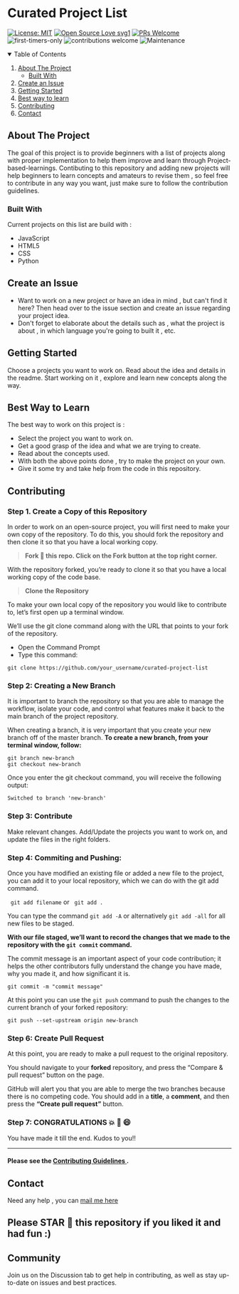 <!-- ![image](https://user-images.githubusercontent.com/45481137/135516948-f8abd486-f6f3-4039-b1ca-21e09bc3d4f7.png) -->

# Curated Project List

  [![License: MIT](https://img.shields.io/badge/License-MIT-yellow.svg)](https://opensource.org/licenses/MIT)  [![Open Source Love svg1](https://badges.frapsoft.com/os/v1/open-source.svg?v=103)](https://github.com/ellerbrock/open-source-badges/) [![PRs Welcome](https://img.shields.io/badge/PRs-welcome-brightgreen.svg?style=flat-square)](http://makeapullrequest.com)  ![first-timers-only](https://img.shields.io/badge/first--timers--only-friendly-yellow.svg?style=flat) ![contributions welcome](https://img.shields.io/static/v1.svg?label=Contributions&message=Welcome&color=0059b3&style=flat-square) ![Maintenance](https://img.shields.io/maintenance/yes/2021)

<!-- ![GitHub contributors](https://img.shields.io/github/contributors-anon/friskycodeur/curated-project-list)  -->

<!-- TABLE OF CONTENTS -->
<details open="open">
  <summary>Table of Contents</summary>
  <ol>
    <li>
      <a href="#about-the-project">About The Project</a>
      <ul>
        <li><a href="#built-with">Built With</a></li>
      </ul>
    </li>
    <li>
      <a href="#create-an-issue"> Create an Issue
    </li>
    <li>
      <a href="#getting-started">Getting Started</a>
    </li>
<!--     <li>
      <a href="#implemented-projects">Implemented Projects</a>
    </li> -->
    <li><a href="#best-way-to-learn">Best way to learn</a></li>
    <li><a href="#contributing">Contributing</a></li>
    <li><a href="#contact">Contact</a></li>
  </ol>
</details>


<!-- ABOUT THE PROJECT -->
## About The Project

The goal of this project is to provide beginners with a list of projects along with proper implementation to help them improve and learn through Project-based-learnings.  Contibuting to this repository and adding new projects will help beginners to learn concepts and amateurs to revise them , so feel free to contribute in any way you want, just make sure to follow the contribution guidelines.

### Built With

Current projects on this list are build with :
* JavaScript
* HTML5
* CSS
* Python

## Create an Issue

- Want to work on a new project or have an idea in mind , but can't find it here? Then head over to the issue section and create an issue regarding your project idea.
- Don't forget to elaborate about the details such as , what the project is about , in which language you're going to built it , etc.


<!-- GETTING STARTED -->


## Getting Started

Choose a projects you want to work on. Read about the idea and details in the readme. Start working on it , explore and learn new concepts along the way.

<!-- ## Implemented Projects

- [Glasses of Water Counter](https://github.com/friskycodeur/curated-project-list/tree/main/JavaScript/Glasses-of-Water-Counter-App)
- [CountDown Timer](https://github.com/friskycodeur/curated-project-list/tree/main/JavaScript/Countdown-Timer)
- [Color Flipper](https://github.com/friskycodeur/curated-project-list/tree/main/JavaScript/Color-flipper) -->

<!-- USAGE EXAMPLES -->

## Best Way to Learn

The best way to work on this project is :

* Select the project you want to work on.
* Get a good grasp of the idea and what we are trying to create.
* Read about the concepts used.
* With both the above points done , try to make the project on your own.
* Give it some try and take help from the code in this repository.

## Contributing

### Step 1. Create a Copy of this Repository
In order to work on an open-source project, you will first need to make your own copy of the repository. To do this, you should fork the repository and then clone it so that you have a local working copy.

> **Fork :fork_and_knife: this repo. Click on the Fork button at the top right corner.**

With the repository forked, you’re ready to clone it so that you have a local working copy of the code base.

> **Clone the Repository**

To make your own local copy of the repository you would like to contribute to, let’s first open up a terminal window.

We’ll use the git clone command along with the URL that points to your fork of the repository.

* Open the Command Prompt
* Type this command:

```
git clone https://github.com/your_username/curated-project-list
```




### Step 2: Creating a New Branch
It is important to branch the repository so that you are able to manage the workflow, isolate your code, and control what features make it back to the main branch of the project repository.

When creating a branch, it is very important that you create your new branch off of the master branch. 
**To create a new branch, from your terminal window, follow:**


```
git branch new-branch
git checkout new-branch
```
Once you enter the git checkout command, you will receive the following output:

```
Switched to branch 'new-branch'
```


### Step 3: Contribute
Make relevant changes. Add/Update the projects you want to work on, and update the files in the right folders. 
      

### Step 4: Commiting and Pushing:
Once you have modified an existing file or added a new file to the project, you can add it to your local repository, which we can do with the git add command.

``` git add filename``` or ``` git add .``` 

You can type the command ```git add -A``` or alternatively ```git add -all``` for all new files to be staged.


**With our file staged, we’ll want to record the changes that we made to the repository with the ```git commit``` command.**
<p> The commit message is an important aspect of your code contribution; it helps the other contributors fully understand the change you have made, why you made it, and how significant it is.  </p>
 
 ```
 git commit -m "commit message"
 ```
 
 
 At this point you can use the ```git push``` command to push the changes to the current branch of your forked repository:
 ```
 git push --set-upstream origin new-branch
 ```
 
### Step 6: Create Pull Request
At this point, you are ready to make a pull request to the original repository.

You should navigate to your **forked** repository, and press the “Compare & pull request” button on the page. 

GitHub will alert you that you are able to merge the two branches because there is no competing code. You should add in a **title**, a **comment**, and then press the **“Create pull request”** button.


### Step 7: CONGRATULATIONS :boom: :clap: :smile:
You have made it till the end. Kudos to you!!

<hr> </hr>


#### Please see the <a href="https://github.com/friskycodeur/curated-project-list/blob/main/CONTRIBUTING.md"> **Contributing Guidelines** </a>.

<!-- CONTACT -->
## Contact

Need any help , you can [mail me here](mailto:friskycodeur@gmail.com)

## Please STAR :star2: this repository if you liked it and had fun :)

## Community
Join us on the Discussion tab to get help in contributing, as well as stay up-to-date on issues and best practices.

<!-- <h1> Let's Connect 😃</h1>
<div>
<div align="center">
<a href="https://stackoverflow.com/users/14524669" target="_blank">
<img src=https://img.shields.io/badge/stackoverflow-%23F28032.svg?&style=for-the-badge&logo=stackoverflow&logoColor=white alt=stackoverflow style="margin-bottom: 5px;" />
</a>
<a href="https://linkedin.com/in/friskycodeur" target="_blank">
<img src=https://img.shields.io/badge/linkedin-%231E77B5.svg?&style=for-the-badge&logo=linkedin&logoColor=white alt=linkedin style="margin-bottom: 5px;" />
</a>
<a href="https://www.facebook.com/2310prateek/" target="_blank">
<img src=https://img.shields.io/badge/facebook-%232E87FB.svg?&style=for-the-badge&logo=facebook&logoColor=white alt=facebook style="margin-bottom: 5px;" />
</a>
<a href="https://medium.com/@friskycodeur" target="_blank">
<img src=https://img.shields.io/badge/medium-%23292929.svg?&style=for-the-badge&logo=medium&logoColor=white alt=medium style="margin-bottom: 5px;" />
</a>  
<a href="https://dev.to/friskycodeur" target="_blank">
<img alt="Dev.to blog" src=https://img.shields.io/badge/dev.to-0A0A0A?style=for-the-badge&logo=dev.to&logoColor=white alt=medium style="margin-bottom: 5px;"/ >
</a>
<a href="https://twitter.com/moodyarrow" target="_blank">
<img alt="Dev.to blog" src=https://img.shields.io/badge/Twitter-1DA1F2?style=for-the-badge&logo=twitter&logoColor=white alt=medium style="margin-bottom: 5px;"/ >
</a>
</div> -->


